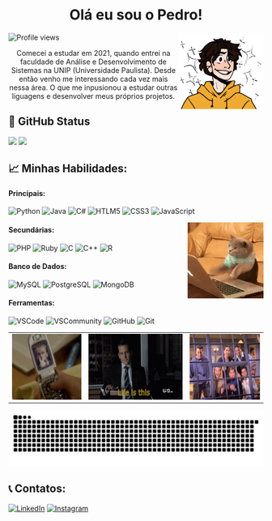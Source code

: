 <!-- Título -->
<h1 align="center"> Olá eu sou o Pedro! </h1>

<!-- Icone -->
<img align="right" height="150" alt="Pedro-Icon" src="./img/icon.png"/>

<!-- Contador de visualizações do perfil -->
<p align="left"> <img src="https://komarev.com/ghpvc/?username=PedroA07&color=yellow" alt="Profile views" /> </p>

<!-- Introdução -->
<p align="center"> Comecei a estudar em 2021, quando entrei na faculdade de Análise e Desenvolvimento de Sistemas na UNIP (Universidade Paulista). Desde então venho me interessando cada vez mais nessa área. O que me inpusionou a estudar outras liguagens e desenvolver meus próprios projetos. </p>



##

<!-- GitHub Status -->
## 🤖 GitHub Status

<div>
  <a href="https://github.com/PedroA07"></a>
  <img loading="lazy" height="150em" src="https://github-readme-stats.vercel.app/api?username=PedroA07&show_icons=true&theme=dracula&include_all_commits=true&count_private=true"/>
  <img loading="lazy" height="150em" src="https://github-readme-stats.vercel.app/api/top-langs/?username=PedroA07&layout=compact&langs_count=7&theme=dracula"/> 
</div>

<!-- Minhas Skills -->
## 📈 Minhas Habilidades:

<!-- Linguagens -->
#### Principais:
![Python](https://img.shields.io/badge/Python-3776AB?style=for-the-badge&logo=python&logoColor=white)
![Java](https://img.shields.io/badge/Java-ED8B00?style=for-the-badge&logo=openjdk&logoColor=white)
![C#](https://img.shields.io/badge/C%23-239120?style=for-the-badge&logo=c-sharp&logoColor=white)
![HTLM5](https://img.shields.io/badge/HTML5-E34F26?style=for-the-badge&logo=html5&logoColor=white)
![CSS3](https://img.shields.io/badge/CSS3-1572B6?style=for-the-badge&logo=css3&logoColor=white)
![JavaScript](https://img.shields.io/badge/JavaScript-F7DF1E?style=for-the-badge&logo=javascript&logoColor=black)

<img align="right" height="150px" src="./img/cat-computer.gif">

#### Secundárias:
![PHP](https://img.shields.io/badge/PHP-777BB4?style=for-the-badge&logo=php&logoColor=white)
![Ruby](https://img.shields.io/badge/Ruby-CC342D?style=for-the-badge&logo=ruby&logoColor=white)
![C](https://img.shields.io/badge/C-00599C?style=for-the-badge&logo=c&logoColor=white) 
![C++](https://img.shields.io/badge/C%2B%2B-00599C?style=for-the-badge&logo=c%2B%2B&logoColor=white)
![R](https://img.shields.io/badge/R-276DC3?style=for-the-badge&logo=r&logoColor=white)

<!-- Banco de Dados -->
#### Banco de Dados:
![MySQL](https://img.shields.io/badge/MySQL-00000F?style=for-the-badge&logo=mysql&logoColor=white)
![PostgreSQL](https://img.shields.io/badge/PostgreSQL-316192?style=for-the-badge&logo=postgresql&logoColor=white)
![MongoDB](https://img.shields.io/badge/MongoDB-4EA94B?style=for-the-badge&logo=mongodb&logoColor=white)

<!-- Ferramentas -->
#### Ferramentas:
![VSCode](https://img.shields.io/badge/Visual_Studio_Code-0078D4?style=for-the-badge&logo=visual%20studio%20code&logoColor=white)
![VSCommunity](https://img.shields.io/badge/Visual_Studio-5C2D91?style=for-the-badge&logo=visual%20studio&logoColor=white)
![GitHub](https://img.shields.io/badge/GitHub-100000?style=for-the-badge&logo=github&logoColor=white)
![Git](https://img.shields.io/badge/GIT-E44C30?style=for-the-badge&logo=git&logoColor=white)

<div align="center">
  <table>
    <tr>
      <td>
        <img height="130" alt="Barney" src="./img/barney.gif">
      </td>
      <td>
        <img height="130" alt="Harvey Spectre" src="./img/harvey-specter-suits.gif">
      </td>
      <td>
        <img height="130" alt="Friends" src="./img/friends.gif">
      </td>
    </tr>
  </table>
</div>

<picture>
  <source media="(prefers-color-scheme: dark)" srcset="https://raw.githubusercontent.com/PedroA07/PedroA07/output/github-contribution-grid-snake-dark.svg">
  <source media="(prefers-color-scheme: light)" srcset="https://raw.githubusercontent.com/PedroA07/PedroA07/output/github-contribution-grid-snake.svg">
  <img alt="github contribution grid snake animation" src="https://raw.githubusercontent.com/PedroA07/PedroA07/output/github-contribution-grid-snake.svg">
</picture>

<!-- Contatos -->
## 📞 Contatos:

<div>
  <a href="https://www.linkedin.com/in/pedroandradepereira/" target="_blank"><img src="https://img.shields.io/badge/LinkedIn-0077B5?style=for-the-badge&logo=linkedin&logoColor=white" target="_blank" alt="LinkedIn"></a>
  <a href="https://www.instagram.com/pedro.drad/" target="_blank"><img src="https://img.shields.io/badge/Instagram-E4405F?style=for-the-badge&logo=instagram&logoColor=white" target="_blank" alt="Instagram"></a>
</div>
